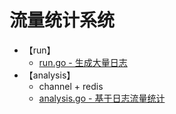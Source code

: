 # 流量统计系统

- 【run】
    - [run.go - 生成大量日志](./run/run.go)
- 【analysis】
    - channel + redis
    - [analysis.go - 基于日志流量统计](./analysis.go)
